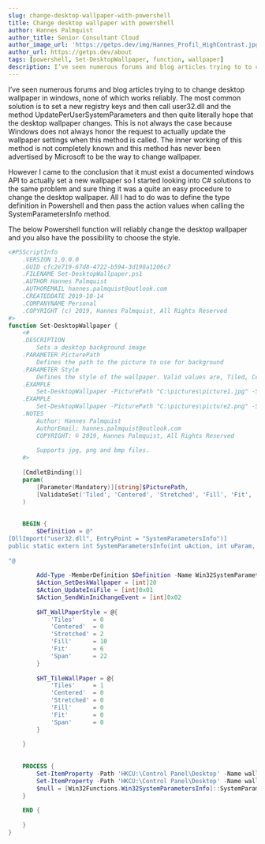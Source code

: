 ```yaml
---
slug: change-desktop-wallpaper-with-powershell
title: Change desktop wallpaper with powershell
author: Hannes Palmquist
author_title: Senior Consultant Cloud
author_image_url: 'https://getps.dev/img/Hannes_Profil_HighContrast.jpg'
author_url: https://getps.dev/about
tags: [powershell, Set-DesktopWallpaper, function, wallpaper]
description: I’ve seen numerous forums and blog articles trying to to change desktop wallpaper in windows, none of which works reliably.
---
```


<div class="fb-share-button"
data-href="https://getps.dev/blog/change-desktop-wallpaper-with-powershell"
data-layout="button"
data-size="small">
</div>

I’ve seen numerous forums and blog articles trying to to change desktop wallpaper in windows, none of which works reliably. The most common solution is to set a new registry keys and then call user32.dll and the method UpdatePerUserSystemParameters and then quite literally hope that the desktop wallpaper changes. This is not always the case because Windows does not always honor the request to actually update the wallpaper settings when this method is called. The inner working of this method is not completely known and this method has never been advertised by Microsoft to be the way to change wallpaper.

However I came to the conclusion that it must exist a documented windows API to actually set a new wallpaper so I started looking into C# solutions to the same problem and sure thing it was a quite an easy procedure to change the desktop wallpaper. All I had to do was to define the type definition in Powershell and then pass the action values when calling the SystemParametersInfo method.

The below Powershell function will reliably change the desktop wallpaper and you also have the possibility to choose the style.

```powershell
<#PSScriptInfo
    .VERSION 1.0.0.0
    .GUID cfc2e719-67d8-4722-b594-3d198a1206c7
    .FILENAME Set-DesktopWallpaper.ps1
    .AUTHOR Hannes Palmquist
    .AUTHOREMAIL hannes.palmquist@outlook.com
    .CREATEDDATE 2019-10-14
    .COMPANYNAME Personal
    .COPYRIGHT (c) 2019, Hannes Palmquist, All Rights Reserved
#>
function Set-DesktopWallpaper {
    <#
    .DESCRIPTION
        Sets a desktop background image
    .PARAMETER PicturePath
        Defines the path to the picture to use for background
    .PARAMETER Style
        Defines the style of the wallpaper. Valid values are, Tiled, Centered, Stretched, Fill, Fit, Span   
    .EXAMPLE
        Set-DesktopWallpaper -PicturePath "C:\pictures\picture1.jpg" -Style Fill
    .EXAMPLE
        Set-DesktopWallpaper -PicturePath "C:\pictures\picture2.png" -Style Centered
    .NOTES
        Author: Hannes Palmquist
        AuthorEmail: hannes.palmquist@outlook.com
        COPYRIGHT: © 2019, Hannes Palmquist, All Rights Reserved
 
        Supports jpg, png and bmp files.
    #>
 
    [CmdletBinding()]
    param(
        [Parameter(Mandatory)][string]$PicturePath,
        [ValidateSet('Tiled', 'Centered', 'Stretched', 'Fill', 'Fit', 'Span')]$Style = 'Fill'
    )
 
 
    BEGIN {
        $Definition = @"
[DllImport("user32.dll", EntryPoint = "SystemParametersInfo")]
public static extern int SystemParametersInfo(int uAction, int uParam, string lpvParam, int fuWinIni);
 
"@
 
        Add-Type -MemberDefinition $Definition -Name Win32SystemParametersInfo -Namespace Win32Functions
        $Action_SetDeskWallpaper = [int]20 
        $Action_UpdateIniFile = [int]0x01
        $Action_SendWinIniChangeEvent = [int]0x02
 
        $HT_WallPaperStyle = @{
            'Tiles'     = 0
            'Centered'  = 0
            'Stretched' = 2
            'Fill'      = 10
            'Fit'       = 6
            'Span'      = 22
        }
 
        $HT_TileWallPaper = @{
            'Tiles'     = 1
            'Centered'  = 0
            'Stretched' = 0
            'Fill'      = 0
            'Fit'       = 0
            'Span'      = 0
        }
 
    }
 
 
    PROCESS {
        Set-ItemProperty -Path 'HKCU:\Control Panel\Desktop' -Name wallpaperstyle -Value $HT_WallPaperStyle[$Style]
        Set-ItemProperty -Path 'HKCU:\Control Panel\Desktop' -Name wallpaperstyle -Value $HT_TileWallPaper[$Style]
        $null = [Win32Functions.Win32SystemParametersInfo]::SystemParametersInfo($Action_SetDeskWallpaper, 0, $PicturePath, ($Action_UpdateIniFile -bor $Action_SendWinIniChangeEvent))
    }
 
    END {
         
    }
}
```
